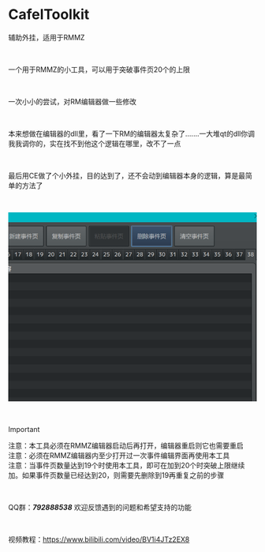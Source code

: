 # CafelToolkit

辅助外挂，适用于RMMZ

<br/>

一个用于RMMZ的小工具，可以用于突破事件页20个的上限 

<br/>

一次小小的尝试，对RM编辑器做一些修改 

<br/>

本来想做在编辑器的dll里，看了一下RM的编辑器太复杂了.......一大堆qt的dll你调我我调你的，实在找不到他这个逻辑在哪里，改不了一点 

<br/>

最后用CE做了个小外挂，目的达到了，还不会动到编辑器本身的逻辑，算是最简单的方法了

<br/>

![案例1](https://github.com/cafel176/CafelToolkit/blob/main/pic1.png?raw=true '案例1')

<br/>

> [!IMPORTANT] 
> 注意：本工具必须在RMMZ编辑器启动后再打开，编辑器重启则它也需要重启 <br/>
> 注意：必须在RMMZ编辑器内至少打开过一次事件编辑界面再使用本工具 <br/>
> 注意：当事件页数量达到19个时使用本工具，即可在加到20个时突破上限继续加。如果事件页数量已经达到20，则需要先删除到19再重复之前的步骤 <br/>

<br/>

QQ群：***792888538***   欢迎反馈遇到的问题和希望支持的功能

<br/>

视频教程：https://www.bilibili.com/video/BV1i4JTz2EX8

<br/>



